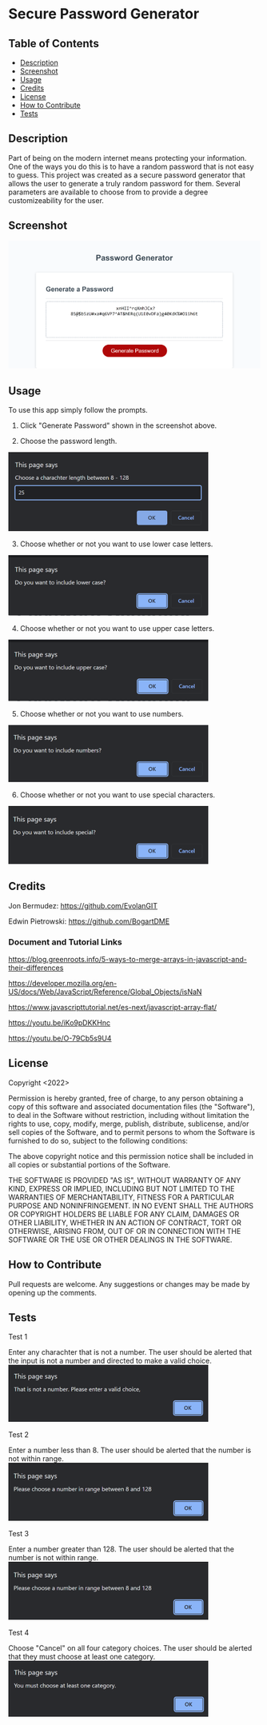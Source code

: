# Secure Password Generator

## Table of Contents

- [Description](#description)
- [Screenshot](#screenshot)
- [Usage](#usage)
- [Credits](#credits)
- [License](#license)
- [How to Contribute](#how-to-contribute)
- [Tests](#tests)

## Description

Part of being on the modern internet means protecting your information. One of the ways you do this is to have a random password that is not easy to guess. This project was created as a secure password generator that allows the user to generate a truly random password for them. Several parameters are available to choose from to provide a degree customizeability for the user. 

## Screenshot

![A picture of th password generstor](assets/Screencap1.png)

## Usage

To use this app simply follow the prompts.

1. Click "Generate Password" shown in the screenshot above.

2. Choose the password length.

![A picture of password length prompt](assets/Character%20choice.png)

3. Choose whether or not you want to use lower case letters.

![A picture of the choose lower case prompt](assets/Choose%20lower%20case.png)

4. Choose whether or not you want to use upper case letters.

![A picture of the choose upper case prompt](assets/Choose%20upper%20case.png)

5. Choose whether or not you want to use numbers.

![A picture of the choose numbers prompt](assets/Choose%20Numbers.png)

6. Choose whether or not you want to use special characters.

![A picture of the choose special characters prompt](assets/Choose%20Special.png)

## Credits

Jon Bermudez: https://github.com/EvolanGIT

Edwin Pietrowski: https://github.com/BogartDME

### Document and Tutorial Links

https://blog.greenroots.info/5-ways-to-merge-arrays-in-javascript-and-their-differences

https://developer.mozilla.org/en-US/docs/Web/JavaScript/Reference/Global_Objects/isNaN

https://www.javascripttutorial.net/es-next/javascript-array-flat/

https://youtu.be/iKo9pDKKHnc

https://youtu.be/O-79Cb5s9U4

## License

Copyright <2022> <Denart Ifurung>

Permission is hereby granted, free of charge, to any person obtaining a copy of this software and associated documentation files (the "Software"), to deal in the Software without restriction, including without limitation the rights to use, copy, modify, merge, publish, distribute, sublicense, and/or sell copies of the Software, and to permit persons to whom the Software is furnished to do so, subject to the following conditions:

The above copyright notice and this permission notice shall be included in all copies or substantial portions of the Software.

THE SOFTWARE IS PROVIDED "AS IS", WITHOUT WARRANTY OF ANY KIND, EXPRESS OR IMPLIED, INCLUDING BUT NOT LIMITED TO THE WARRANTIES OF MERCHANTABILITY, FITNESS FOR A PARTICULAR PURPOSE AND NONINFRINGEMENT. IN NO EVENT SHALL THE AUTHORS OR COPYRIGHT HOLDERS BE LIABLE FOR ANY CLAIM, DAMAGES OR OTHER LIABILITY, WHETHER IN AN ACTION OF CONTRACT, TORT OR OTHERWISE, ARISING FROM, OUT OF OR IN CONNECTION WITH THE SOFTWARE OR THE USE OR OTHER DEALINGS IN THE SOFTWARE.

## How to Contribute

Pull requests are welcome. Any suggestions or changes may be made by opening up the comments.

## Tests

Test 1

Enter any charachter that is not a number. The user should be alerted that the input is not a number and directed to make a valid choice.
![A picture of an alert prompt saying that the input is not a number](assets/not%20a%20number.png)

Test 2

Enter a number less than 8. The user should be alerted that the number is not within range.
![A picture of an alert prompt saying that the number is not within range.](assets/numRange.png)

Test 3

Enter a number greater than 128. The user should be alerted that the number is not within range.
![A picture of an alert prompt saying that the number is not within range.](assets/numRange.png)

Test 4

Choose "Cancel" on all four category choices. The user should be alerted that they must choose at least one category.
![A picture of an alert prompt saying that they must choose at least one category.](assets/oneCat.png)
